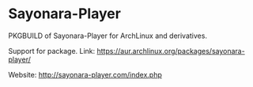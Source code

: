 # Sayonara-Player
PKGBUILD of Sayonara-Player for ArchLinux and derivatives.

Support for package. Link: https://aur.archlinux.org/packages/sayonara-player/

Website: http://sayonara-player.com/index.php
